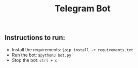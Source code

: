 <p align="center">
	<h1 align="center"> Telegram Bot </h1>
</p>
<br>

## Instructions to run:

- Install the requirements: `$pip install -r requirements.txt`
- Run the bot: `$python3 bot.py`
- Stop the bot: `ctrl + c`
